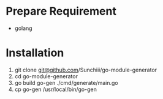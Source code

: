 # Prepare Requirement
- golang

# Installation
1. git clone git@github.com/Sunchiii/go-module-generator
2. cd go-module-generator
3. go build go-gen ./cmd/generate/main.go
4. cp go-gen /usr/local/bin/go-gen
